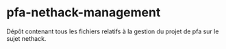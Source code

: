 pfa-nethack-management
======================

Dépôt contenant tous les fichiers relatifs à la gestion du projet de pfa sur le sujet nethack.